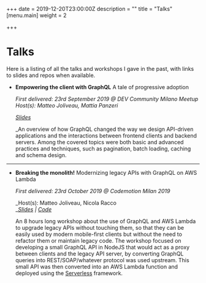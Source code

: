 +++
date = 2019-12-20T23:00:00Z
description = ""
title = "Talks"
[menu.main]
weight = 2

+++
# Talks

Here is a listing of all the talks and workshops I gave in the past, with links to slides and repos when available.

* **Empowering the client with GraphQL** A tale of progressive adoption

  _First delivered: 23rd September 2019 @ DEV Community Milano Meetup  
  Host(s): Matteo Joliveau, Mattia Panzeri_

  [_Slides_](https://docs.google.com/presentation/d/1kl1jhjQJIHDIvTJfUL_GcPrBN7wGdqxiJiqegKZb9q0/edit?usp=sharing)  
    
  _An overview of how GraphQL changed the way we design API-driven applications and the interactions between frontend clients and backend servers. Among the covered topics were both basic and advanced practices and techniques, such as pagination, batch loading, caching and schema design.
---
* **Breaking the monolith!** Modernizing legacy APIs with GraphQL on AWS Lambda

  _First delivered: 23rd October 2019 @ Codemotion Milan 2019_

  _Host(s): Matteo Joliveau, Nicola Racco  
  _[_Slides_](https://docs.google.com/presentation/d/10YvN-INFGwgXzaejvguebwNiGL8wQ7I8kjmfcdRnWRk/edit?usp=sharing) _|_ [_Code_](https://github.com/mikamai/codemotion-ws-breaking-the-monolith)  
    
  An 8 hours long workshop about the use of GraphQL and AWS Lambda to upgrade legacy APIs without touching them, so that they can be easily used by modern mobile-first clients but without the need to refactor them or maintain legacy code. The workshop focused on developing a small GraphQL API in NodeJS that would act as a proxy between clients and the legacy API server, by converting GraphQL queries into REST/SOAP/whatever protocol was used upstream. This small API was then converted into an AWS Lambda function and deployed using the [Serverless](https://serverless.com) framework.